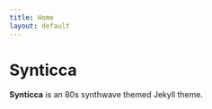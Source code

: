 ```yaml
---
title: Home
layout: default
---
```


# Synticca

**Synticca** is an 80s synthwave themed Jekyll theme.
